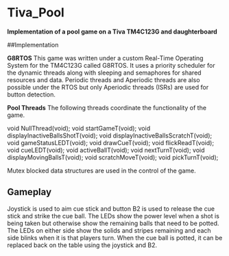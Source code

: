 # Tiva_Pool
__Implementation of a pool game on a Tiva TM4C123G and daughterboard__

##Implementation

__G8RTOS__
This game was written under a custom Real-Time Operating System for the TM4C123G called G8RTOS. It uses a priority scheduler for the dynamic threads along with sleeping and semaphores for shared resources and data. Periodic threads and Aperiodic threads are also possible under the RTOS but only Aperiodic threads (ISRs) are used for button detection.

__Pool Threads__
The following threads coordinate the functionality of the game.

void NullThread(void);
void startGameT(void);
void displayInactiveBallsShotT(void);
void displayInactiveBallsScratchT(void);
void gameStatusLEDT(void);
void drawCueT(void);
void flickReadT(void);
void cueLEDT(void);
void activeBallT(void);
void nextTurnT(void);
void displayMovingBallsT(void);
void scratchMoveT(void);
void pickTurnT(void);

Mutex blocked data structures are used in the control of the game. 



## Gameplay
Joystick is used to aim cue stick and button B2 is used to release the cue stick and strike the cue ball.
The LEDs show the power level when a shot is being taken but otherwise show the remaining balls that need to be potted. 
The LEDs on either side show the solids and stripes remaining and each side blinks when it is that players turn. 
When the cue ball is potted, it can be replaced back on the table using the joystick and B2.

